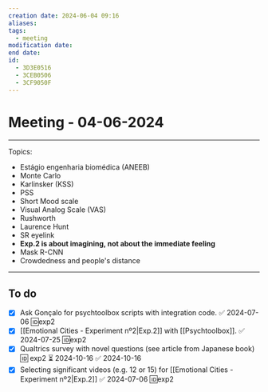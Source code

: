 ```yaml
---
creation date: 2024-06-04 09:16
aliases: 
tags:
  - meeting
modification date: 
end date: 
id:
  - 3D3E0516
  - 3CEB0506
  - 3CF9050F
---
```

# Meeting - 04-06-2024
---
Topics:
+ Estágio engenharia biomédica (ANEEB)
+ Monte Carlo
+ Karlinsker (KSS)
+ PSS
+ Short Mood scale
+ Visual Analog Scale (VAS)
+ Rushworth
+ Laurence Hunt
+ SR eyelink
+ **Exp.2 is about imagining, not about the immediate feeling**
+ Mask R-CNN
+ Crowdedness and people's distance
---
## To do
- [x] Ask Gonçalo for psychtoolbox scripts with integration code. ✅ 2024-07-06 🆔exp2
- [x] [[Emotional Cities - Experiment nº2|Exp.2]] with [[Psychtoolbox]]. ✅ 2024-07-25 🆔exp2
- [x] Qualtrics survey with novel questions (see article from Japanese book) 🆔 exp2 ⏳ 2024-10-16 ✅ 2024-10-16
- [x] Selecting significant videos (e.g. 12 or 15) for [[Emotional Cities - Experiment nº2|Exp.2]] ✅ 2024-07-06 🆔exp2